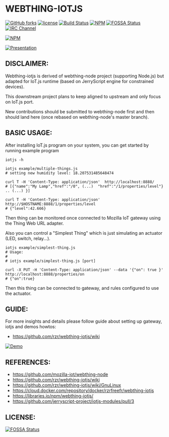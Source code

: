 # WEBTHING-IOTJS #

[![GitHub forks](
https://img.shields.io/github/forks/rzr/webthing-iotjs.svg?style=social&label=Fork&maxAge=2592000
)](
https://GitHub.com/rzr/webthing-iotjs/network/
)
[![license](
https://img.shields.io/badge/license-MPL--2.0-blue.svg
)](LICENSE)
[![Build Status](
https://travis-ci.org/rzr/webthing-iotjs.svg?branch=master
)](
https://travis-ci.org/rzr/webthing-iotjs
)
[![NPM](
https://img.shields.io/npm/v/webthing-iotjs.svg
)](
https://www.npmjs.com/package/webthing-iotjs
)
[![FOSSA Status](
https://app.fossa.io/api/projects/git%2Bgithub.com%2Frzr%2Fwebthing-iotjs.svg?type=shield
)](
https://app.fossa.io/projects/git%2Bgithub.com%2Frzr%2Fwebthing-iotjs?ref=badge_shield
)
[![IRC Channel](
https://img.shields.io/badge/chat-on%20freenode-brightgreen.svg
)](
https://kiwiirc.com/client/irc.freenode.net/#tizen
)

[![NPM](
https://nodei.co/npm/webthing-iotjs.png
)](
https://npmjs.org/package/webthing-iotjs
)

[![Presentation](https://image.slidesharecdn.com/webthing-iotjs-20181022rzr-181027220201/95/webthingiotjs20181022rzr-1-638.jpg)](https://www.slideshare.net/slideshow/embed_code/key/BGdKOn9HHRF4Oa#webthing-iotjs# "WebThingIotJs")


## DISCLAIMER: ##

Webthing-iotjs is derived of webthing-node project (supporting Node.js)
but adapted for IoT.js runtime (based on JerryScript engine for constrained devices).

This downstream project plans to keep aligned to upstream and only focus on IoT.js port.

New contributions should be submitted to webthing-node first
and then should land here (once rebased on webthing-node's master branch).


## BASIC USAGE: ##

After installing IoT.js program on your system,
you can get started by running example program


```
iotjs -h

iotjs example/multiple-things.js 
# setting new humidity level: 18.207531485648474

curl T -H 'Content-Type: application/json'  http://localhost:8888/
# [{"name":"My Lamp","href":"/0", (...)  "href":"/1/properties/level"} .. (...) }]

curl T -H 'Content-Type: application/json'  http://$HOSTNAME:8888/1/properties/level
# {"level":42.666}
```
Then thing can be monitored once connected to Mozilla IoT gateway using the Thing Web URL adapter.

Also you can control a "Simplest Thing"
which is just simulating an actuator (LED, switch, relay...).

```
iotjs example/simplest-thing.js 
# Usage:
# 
# iotjs example/simplest-thing.js [port]

curl -X PUT -H 'Content-Type: application/json' --data '{"on": true }' http://localhost:8888/properties/on
# {"on":true}
```

Then this thing can be connected to gateway, and rules configured to use the actuator.


## GUIDE: ##

For more insights and details please follow guide about setting up gateway, iotjs and demos howtos:

* https://github.com/rzr/webthing-iotjs/wiki

[![Demo](https://media.giphy.com/media/1xo9BDFa4B40JPEzZN/giphy.gif)](https://www.slideshare.net/rzrfreefr/webthingiotjs20181022rzr-120959360/19 "webthing-iotjs-20181027rzr")


## REFERENCES: ##

* https://github.com/mozilla-iot/webthing-node
* https://github.com/rzr/webthing-iotjs/wiki
* https://github.com/rzr/webthing-iotjs/wiki/GnuLinux
* https://cloud.docker.com/repository/docker/rzrfreefr/webthing-iotjs
* https://libraries.io/npm/webthing-iotjs/
* https://github.com/jerryscript-project/iotjs-modules/pull/3


## LICENSE: ##

[![FOSSA Status](https://app.fossa.io/api/projects/git%2Bgithub.com%2Frzr%2Fwebthing-iotjs.svg?type=large)](https://app.fossa.io/projects/git%2Bgithub.com%2Frzr%2Fwebthing-iotjs?ref=badge_large)
